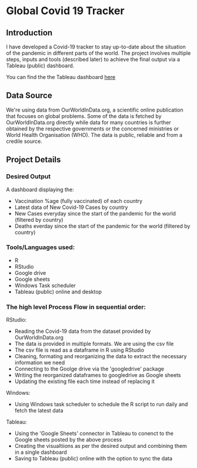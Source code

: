 # Global Covid 19 Tracker

## Introduction
I have developed a Covid-19 tracker to stay up-to-date about the situation of the pandemic in different parts of the world. The project involves multiple steps, inputs and tools (described later) to achieve the final output via a Tableau (public) dashboard.

You can find the the Tableau dashboard [here](https://public.tableau.com/app/profile/vineetsarpal/viz/MyCovid-19Tracker/Covid-19Tracker)

## Data Source
We're using data from OurWorldInData.org, a scientific online publication that focuses on global problems. Some of the data is fetched by OurWorldInData.org directly while data for many countries is further obtained by the respective governments or the concerned ministries or World Health Organisation (WHO). The data is public, reliable and from a credile source.

## Project Details
### Desired Output
A dashboard displaying the:
* Vaccination %age (fully vaccinated) of each country
* Latest data of New Covid-19 Cases by country
* New Cases everyday since the start of the pandemic for the world (filtered by country)
* Deaths everday since the start of the pandemic for the world (filtered by country)

### Tools/Languages used:
* R
* RStudio
* Google drive
* Google sheets
* Windows Task scheduler
* Tableau (public) online and desktop

### The high level Process Flow in sequential order:
RStudio:
* Reading the Covid-19 data from the dataset provided by OurWorldInData.org
* The data is provided in multiple formats. We are using the csv file
* The csv file is read as a dataframe in R using RStudio
* Cleaning, formating and reorganizing the data to extract the necessary information we need
* Connecting to the Goolge drive via the 'googledrive' package
* Writing the reorganized dataframes to googledrive as Google sheets
* Updating the existing file each time instead of replacing it

Windows:
* Using Windows task scheduler to schedule the R script to run daily and fetch the latest data

Tableau:
* Using the 'Google Sheets' connector in Tableau to conenct to the Google sheets posted by the above process
* Creating the visualtiions as per the desired output and combining them in a single dashboard
* Saving to Tableau (public) online with the option to sync the data
